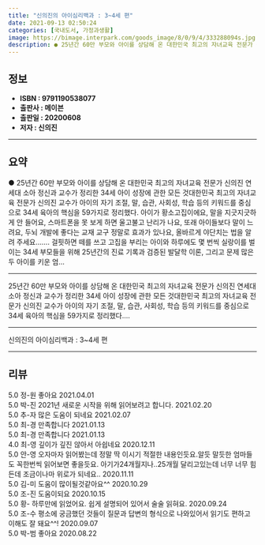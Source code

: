 ```yaml
---
title: "신의진의 아이심리백과 : 3~4세 편"
date: 2021-09-13 02:50:24
categories: [국내도서, 가정과생활]
image: https://bimage.interpark.com/goods_image/8/0/9/4/333288094s.jpg
description: ● 25년간 60만 부모와 아이를 상담해 온 대한민국 최고의 자녀교육 전문가 신의진 연세대 소아 정신과 교수가 정리한 34세 아이 성장에 관한 모든 것대한민국 최고의 자녀교육 전문가 신의진 교수가 아이의 자기 조절, 말, 습관, 사회성, 학습 등의 키워드를 중심으로 34세 육아의 핵심
---
```


## **정보**

- **ISBN : 9791190538077**
- **출판사 : 메이븐**
- **출판일 : 20200608**
- **저자 : 신의진**

------



## **요약**

●  25년간 60만 부모와 아이를 상담해 온 대한민국 최고의 자녀교육 전문가 신의진 연세대 소아 정신과 교수가 정리한 34세 아이 성장에 관한 모든 것대한민국 최고의 자녀교육 전문가 신의진 교수가 아이의 자기 조절, 말, 습관, 사회성, 학습 등의 키워드를 중심으로 34세 육아의 핵심을 59가지로 정리했다. 아이가 황소고집이에요, 말을 지긋지긋하게 안 들어요, 스마트폰을 못 보게 하면 울고불고 난리가 나요, 또래 아이들보다 말이 느려요, 두뇌 개발에 좋다는 교재 교구 정말로 효과가 있나요, 올바르게 야단치는 법을 알려 주세요……. 걸핏하면 떼를 쓰고 고집을 부리는 아이와 하루에도 몇 번씩 실랑이를 벌이는 34세 부모들을 위해 25년간의 진료 기록과 검증된 발달학 이론, 그리고 문제 많은 두 아이를 키운 엄...

------

25년간 60만 부모와 아이를 상담해 온 대한민국 최고의 자녀교육 전문가
신의진 연세대 소아 정신과 교수가 정리한 34세 아이 성장에 관한 모든 것대한민국 최고의 자녀교육 전문가 신의진 교수가 아이의 자기 조절, 말, 습관, 사회성, 학습 등의 키워드를 중심으로 34세 육아의 핵심을 59가지로 정리했다.... 

------


신의진의 아이심리백과 : 3~4세 편 

------


## **리뷰** 

5.0 정-원 좋아요 2021.04.01 <br/>5.0 박-진 2021년 새로운 시작을 위해 읽어보려고 합니다. 2021.02.20 <br/>5.0 추-자 많은 도움이 되네요 2021.02.07 <br/>5.0 최-경 만족합니다 2021.01.13 <br/>5.0 최-경 만족합니다 2021.01.13 <br/>4.0 최-영 깊이가 깊진 않아서 아쉽네요  2020.12.11 <br/>5.0 안-영 오자마자 읽어봤는데 정말 딱 이시기 적절한 내용인듯요.알듯 말듯한 엄마들도 꼭한번씩 읽어보면 좋을듯요. 아기가24개월지나..25개월 달리고있는데 너무 너무 힘든데 조금이나마 위로가 되네요.. 2020.11.11 <br/>5.0 김-미 도움이 많이될것같아요^^ 2020.10.29 <br/>5.0 조-진 도움이되요 2020.10.15 <br/>5.0 황- 하루만에 읽었어요. 쉽게 설명되어 있어서 술술 읽혀요. 2020.09.24 <br/>5.0 조-수 평소에 궁금했던 것들이 질문과 답변의 형식으로 나와있어서 읽기도 편하고 이해도 잘 돼요^^! 2020.09.07 <br/>5.0 박-범 좋아요 2020.08.22 <br/>